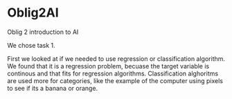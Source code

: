 # Oblig2AI
Oblig 2 introduction to AI

We chose task 1. 

First we looked at if we needed to use regression or classification algorithm. We found that it is a regression problem, becuase the target variable is continous and that fits for regression algorithms. Classification alghoritms are used more for categories, like the example of the computer using pixels to see if its a banana or orange.


